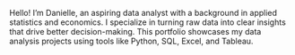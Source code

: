Hello! I’m Danielle, an aspiring data analyst with a background in applied statistics and economics. I specialize in turning raw data into clear insights that drive better decision-making. This portfolio showcases my data analysis projects using tools like Python, SQL, Excel, and Tableau.

